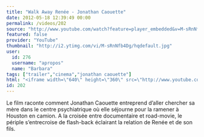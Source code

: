 ```yaml
---
title: "Walk Away Renée - Jonathan Caouette"
date: 2012-05-18 12:39:49 00:00
permalink: /videos/202
source: "http://www.youtube.com/watch?feature=player_embedded&v=M-sRnNfb4Dg"
featured: false
provider: "YouTube"
thumbnail: "http://i2.ytimg.com/vi/M-sRnNfb4Dg/hqdefault.jpg"
user:
  id: 276
  username: "apropos"
  name: "Barbara"
tags: ["trailer","cinema","jonathan caouette"]
html: "<iframe width=\"640\" height=\"360\" src=\"http://www.youtube.com/embed/M-sRnNfb4Dg?wmode=transparent&fs=1&feature=oembed\" frameborder=\"0\" allowfullscreen></iframe>"
id: 202
---
```


Le film raconte comment Jonathan Caouette entreprend d’aller chercher sa mère dans le centre psychiatrique où elle séjourne pour la ramener à Houston en camion. A la croisée entre documentaire et road-movie, le périple s’entrecroise de flash-back éclairant la relation de Renée et de son fils.